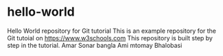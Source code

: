 # hello-world
Hello World repository for Git tutorial
This is an example repository for the Git tutoial on https://www.w3schools.com
This repository is built step by step in the tutorial.
Amar Sonar bangla Ami mtomay Bhalobasi
